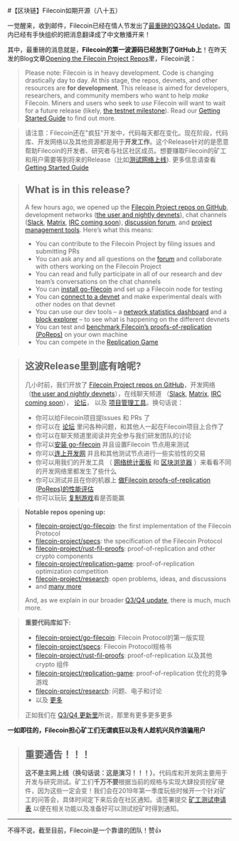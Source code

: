 #【区块链】Filecoin如期开源（八十五）

一觉醒来，收到邮件，Filecoin已经在情人节发出了[最重磅的Q3&Q4 Update](https://filecoin.io/blog/update-2018-q3-q4/)。国内已经有手快组织的把消息翻译成了中文散播开来！

其中，最重磅的消息就是，**Filecoin的第一波源码已经放到了GitHub上**！在昨天发的Blog文章[Opening the Filecoin Project Repos](https://filecoin.io/blog/opening-filecoin-project-repos/)里，Filecoin说：

> Please note: Filecoin is in heavy development. Code is changing drastically day to day. At this stage, the repos, devnets, and other resources are **for development**. This release is aimed for developers, researchers, and community members who want to help *make* Filecoin. Miners and users who seek to *use* Filecoin will want to wait for a future release (likely, [the testnet milestone](https://docs.google.com/document/d/1cgss-rifFO2iSJgnMmOsD_tPal40MUp1m7crTFQuVYQ/edit#heading=h.b17ldb17wszo)). Read our [Getting Started Guide](https://filecoin.io/blog/getting-started-with-filecoin-repos-and-devnets/) to find out more.



> 请注意：Filecoin还在"疯狂"开发中，代码每天都在变化。现在阶段，代码库、开发网络以及其他资源都是用于**开发工作**。这个Release针对的是愿意帮助Filecoin的开发者、研究者与社区社区成员。想要赚取Filecoin的矿工和用户需要等到将来的Release（比如[测试网络上线](https://docs.google.com/document/d/1cgss-rifFO2iSJgnMmOsD_tPal40MUp1m7crTFQuVYQ/edit#heading=h.b17ldb17wszo)). 更多信息请查看 [Getting Started Guide](https://filecoin.io/blog/getting-started-with-filecoin-repos-and-devnets/) 



>## What is in this release?
>
>A few hours ago, we opened up the [Filecoin Project repos on GitHub](https://github.com/filecoin-project), development networks ([the user and nightly devnets](https://github.com/filecoin-project/go-filecoin/wiki/Devnets)), chat channels ([Slack](https://join.slack.com/t/filecoinproject/shared_invite/enQtNTUwNTI1Mzk5MDYwLTI2MmMxNzNjYjhlYWM3YjQxM2E4MThmM2ZhY2JkYWIxNGVjMGVmNTg3Y2VhZjQ3OGM5ZTc1OGFmZGZhMzZmMTI), [Matrix](https://riot.im/app/#/group/+filecoin:matrix.org), [IRC coming soon](https://github.com/filecoin-project/community/issues/4)), [discussion forum](https://discuss.filecoin.io/), and [project management tools](https://app.zenhub.com/workspace/o/filecoin-project/go-filecoin/). Here’s what this means:
>
>- You can contribute to the Filecoin Project by filing issues and submitting PRs
>- You can ask any and all questions on the [forum](https://discuss.filecoin.io/) and collaborate with others working on the Filecoin Project
>- You can read and fully participate in all of our research and dev team’s conversations on the chat channels
>- You can [install go-filecoin](https://github.com/filecoin-project/go-filecoin/wiki/Getting-Started) and set up a Filecoin node for testing
>- You can [connect to a devnet](https://github.com/filecoin-project/go-filecoin/wiki/Devnets) and make experimental deals with other nodes on that devnet
>- You can use our dev tools – a [network statistics dashboard](http://stats.kittyhawk.wtf/) and a [block explorer](http://user.kittyhawk.wtf:8000/) – to see what is happening on the different devnets
>- You can test and [benchmark Filecoin’s proofs-of-replication (PoReps)](https://github.com/filecoin-project/rust-proofs#examples) on your own machine
>- You can compete in the  [Replication Game](https://github.com/filecoin-project/replication-game)



> ## 这波Release里到底有啥呢?
>
> 几小时前，我们开放了 [Filecoin Project repos on GitHub](https://github.com/filecoin-project)，开发网络 （[the user and nightly devnets](https://github.com/filecoin-project/go-filecoin/wiki/Devnets)），在线聊天频道 （[Slack](https://join.slack.com/t/filecoinproject/shared_invite/enQtNTUwNTI1Mzk5MDYwLTI2MmMxNzNjYjhlYWM3YjQxM2E4MThmM2ZhY2JkYWIxNGVjMGVmNTg3Y2VhZjQ3OGM5ZTc1OGFmZGZhMzZmMTI), [Matrix](https://riot.im/app/#/group/+filecoin:matrix.org), [IRC coming soon](https://github.com/filecoin-project/community/issues/4)）， [论坛](https://discuss.filecoin.io/)， 以及 [项目管理工具](https://app.zenhub.com/workspace/o/filecoin-project/go-filecoin/)。换句话说：
>
> - 你可以给Filecoin项目提Issues 和 PRs 了
> - 你可以在 [论坛](https://discuss.filecoin.io/) 里问各种问题，和其他人一起在Filecoin项目上合作了
> - 你可以在聊天频道里阅读并完全参与我们研发团队的讨论
> - 你可以[安装 go-filecoin](https://github.com/filecoin-project/go-filecoin/wiki/Getting-Started) 并且设置Filecoin 节点用来测试
> - 你可以[连上开发网](https://github.com/filecoin-project/go-filecoin/wiki/Devnets) 并且和其他测试节点进行一些实验性的交易
> - 你可以用我们的开发工具  （  [网络统计面板](http://stats.kittyhawk.wtf/) 和  [区块浏览器](http://user.kittyhawk.wtf:8000/) ）来看看不同的开发网络里都发生了些什么
> - 你可以测试并且在你的机器上 [做Filecoin proofs-of-replication (PoReps)的性能评估](https://github.com/filecoin-project/rust-proofs#examples) 
> - 你可以玩玩 [复制游戏](https://github.com/filecoin-project/replication-game)看是否能赢



> **Notable repos opening up:**
>
> - [filecoin-project/go-filecoin](https://github.com/filecoin-project/go-filecoin): the first implementation of the Filecoin Protocol
> - [filecoin-project/specs](https://github.com/filecoin-project/specs): the specification of the Filecoin Protocol
> - [filecoin-project/rust-fil-proofs](https://github.com/filecoin-project/rust-proofs): proof-of-replication and other crypto components
> - [filecoin-project/replication-game](https://github.com/filecoin-project/replication-game): proof-of-replication optimization competition
> - [filecoin-project/research](https://github.com/filecoin-project/research): open problems, ideas, and discussions
> - and [many more](https://github.com/filecoin-project)
>
> And, as we explain in our broader [Q3/Q4 update](https://filecoin.io/blog/update-2018-q3-q4/), there is much, much more.



>**重要代码库如下:**
>
>- [filecoin-project/go-filecoin](https://github.com/filecoin-project/go-filecoin): Filecoin Protocol的第一版实现
>- [filecoin-project/specs](https://github.com/filecoin-project/specs): Filecoin Protocol规格书
>- [filecoin-project/rust-fil-proofs](https://github.com/filecoin-project/rust-proofs): proof-of-replication 以及其他 crypto 组件
>- [filecoin-project/replication-game](https://github.com/filecoin-project/replication-game): proof-of-replication 优化的竞争游戏
>- [filecoin-project/research](https://github.com/filecoin-project/research): 问题、电子和讨论
>- 以及 [更多](https://github.com/filecoin-project)
>
>正如我们在 [Q3/Q4 更新里](https://filecoin.io/blog/update-2018-q3-q4/)所说，那里有更多更多更多

**一如即往的，Filecoin担心矿工们无谓疯狂以及有人趁机兴风作浪骗用户**

>## 重要通告！！！
>
>**这不是主网上线（换句话说：这是演习！！！）**。代码库和开发网主要用于开发与研究测试。矿工们**千万不要**根据当前的规格与实现大肆投资挖矿硬件，因为这些一定会变！我们会在2019年第一季度玩些时候开一个针对矿工的问答会，具体时间定下来后会在社区通知。请签署提交 [矿工测试申请表](https://docs.google.com/forms/d/e/1FAIpQLSfdFpWhJj8OIGA2iXrT3bnLgVK9bgR_1iLMPdAcXLxr_1d-pw/viewform?c=0&w=1) 以便在相关功能以及准备好可以测试挖矿时得到通知。

----

不得不说，截至目前，Filecoin是一个靠谱的团队！赞👍